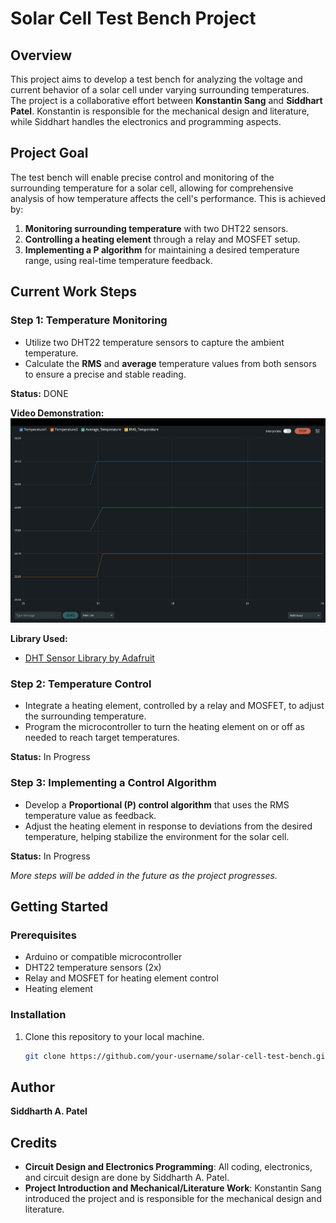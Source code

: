 # Solar Cell Test Bench Project

## Overview
This project aims to develop a test bench for analyzing the voltage and current behavior of a solar cell under varying surrounding temperatures. The project is a collaborative effort between **Konstantin Sang** and **Siddhart Patel**. Konstantin is responsible for the mechanical design and literature, while Siddhart handles the electronics and programming aspects.

## Project Goal
The test bench will enable precise control and monitoring of the surrounding temperature for a solar cell, allowing for comprehensive analysis of how temperature affects the cell's performance. This is achieved by:

1. **Monitoring surrounding temperature** with two DHT22 sensors.
2. **Controlling a heating element** through a relay and MOSFET setup.
3. **Implementing a P algorithm** for maintaining a desired temperature range, using real-time temperature feedback.

## Current Work Steps

### Step 1: Temperature Monitoring
- Utilize two DHT22 temperature sensors to capture the ambient temperature.
- Calculate the **RMS** and **average** temperature values from both sensors to ensure a precise and stable reading.

**Status:** DONE

**Video Demonstration:**  
[![Step 1 Video](images/thumbnail_1.png)](https://drive.google.com/file/d/1SOkulpQlxXZBvUerqa7_w0ityK85tI0_/view?usp=sharing)

**Library Used:**  
- [DHT Sensor Library by Adafruit](https://github.com/adafruit/DHT-sensor-library)

### Step 2: Temperature Control
- Integrate a heating element, controlled by a relay and MOSFET, to adjust the surrounding temperature.
- Program the microcontroller to turn the heating element on or off as needed to reach target temperatures.

**Status:** In Progress

### Step 3: Implementing a Control Algorithm
- Develop a **Proportional (P) control algorithm** that uses the RMS temperature value as feedback.
- Adjust the heating element in response to deviations from the desired temperature, helping stabilize the environment for the solar cell.

**Status:** In Progress

*More steps will be added in the future as the project progresses.*

## Getting Started

### Prerequisites
- Arduino or compatible microcontroller
- DHT22 temperature sensors (2x)
- Relay and MOSFET for heating element control
- Heating element

### Installation
1. Clone this repository to your local machine.
   ```bash
   git clone https://github.com/your-username/solar-cell-test-bench.git

## Author
**Siddharth A. Patel**

## Credits
- **Circuit Design and Electronics Programming**: All coding, electronics, and circuit design are done by Siddharth A. Patel.
- **Project Introduction and Mechanical/Literature Work**: Konstantin Sang introduced the project and is responsible for the mechanical design and literature.